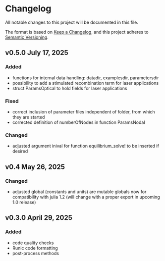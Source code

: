 # Changelog


All notable changes to this project will be documented in this file.

The format is based on [Keep a Changelog](https://keepachangelog.com/en/1.1.0/),
and this project adheres to [Semantic Versioning](https://semver.org/spec/v2.0.0.html).


## v0.5.0 July 17, 2025

### Added
  - functions for internal data handling: datadir, examplesdir, parametersdir
  - possibility to add a stimulated recombination term for laser applications
  - struct ParamsOptical to hold fields for laser applications
### Fixed
  - correct inclusion of parameter files independent of folder, from which they are started
  - corrected definition of numberOfNodes in function ParamsNodal
### Changed
  - adjusted argument inival for function equilibrium_solve! to be inserted if desired

## v0.4 May 26, 2025

### Changed
  - adjusted global (constants and units) are mutable globals now for compatibility with julia 1.2 (will change with a proper export in upcoming 1.0 release)


## v0.3.0 April 29, 2025

### Added
  - code quality checks
  - Runic code formatting
  - post-process methods
